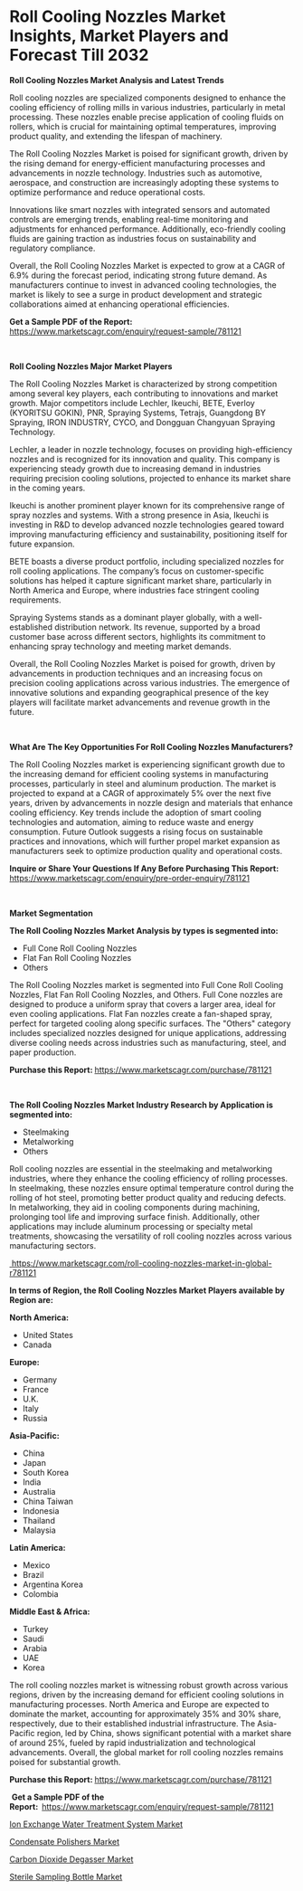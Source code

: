 <p><h1>Roll Cooling Nozzles Market Insights, Market Players and Forecast Till 2032</h1></p><p><strong>Roll Cooling Nozzles Market Analysis and Latest Trends</strong></p>
<p><p>Roll cooling nozzles are specialized components designed to enhance the cooling efficiency of rolling mills in various industries, particularly in metal processing. These nozzles enable precise application of cooling fluids on rollers, which is crucial for maintaining optimal temperatures, improving product quality, and extending the lifespan of machinery. </p><p>The Roll Cooling Nozzles Market is poised for significant growth, driven by the rising demand for energy-efficient manufacturing processes and advancements in nozzle technology. Industries such as automotive, aerospace, and construction are increasingly adopting these systems to optimize performance and reduce operational costs. </p><p>Innovations like smart nozzles with integrated sensors and automated controls are emerging trends, enabling real-time monitoring and adjustments for enhanced performance. Additionally, eco-friendly cooling fluids are gaining traction as industries focus on sustainability and regulatory compliance. </p><p>Overall, the Roll Cooling Nozzles Market is expected to grow at a CAGR of 6.9% during the forecast period, indicating strong future demand. As manufacturers continue to invest in advanced cooling technologies, the market is likely to see a surge in product development and strategic collaborations aimed at enhancing operational efficiencies.</p></p>
<p><strong>Get a Sample PDF of the Report:&nbsp;</strong> <a href="https://www.marketscagr.com/enquiry/request-sample/781121?utm_campaign=1869&utm_medium=2&utm_source=Github&utm_content=ia&utm_term=26032025&utm_id=roll-cooling-nozzles">https://www.marketscagr.com/enquiry/request-sample/781121</a></p>
<p>&nbsp;</p>
<p><strong>Roll Cooling Nozzles Major Market Players</strong></p>
<p><p>The Roll Cooling Nozzles Market is characterized by strong competition among several key players, each contributing to innovations and market growth. Major competitors include Lechler, Ikeuchi, BETE, Everloy (KYORITSU GOKIN), PNR, Spraying Systems, Tetrajs, Guangdong BY Spraying, IRON INDUSTRY, CYCO, and Dongguan Changyuan Spraying Technology.</p><p>Lechler, a leader in nozzle technology, focuses on providing high-efficiency nozzles and is recognized for its innovation and quality. This company is experiencing steady growth due to increasing demand in industries requiring precision cooling solutions, projected to enhance its market share in the coming years.</p><p>Ikeuchi is another prominent player known for its comprehensive range of spray nozzles and systems. With a strong presence in Asia, Ikeuchi is investing in R&D to develop advanced nozzle technologies geared toward improving manufacturing efficiency and sustainability, positioning itself for future expansion.</p><p>BETE boasts a diverse product portfolio, including specialized nozzles for roll cooling applications. The company’s focus on customer-specific solutions has helped it capture significant market share, particularly in North America and Europe, where industries face stringent cooling requirements.</p><p>Spraying Systems stands as a dominant player globally, with a well-established distribution network. Its revenue, supported by a broad customer base across different sectors, highlights its commitment to enhancing spray technology and meeting market demands.</p><p>Overall, the Roll Cooling Nozzles Market is poised for growth, driven by advancements in production techniques and an increasing focus on precision cooling applications across various industries. The emergence of innovative solutions and expanding geographical presence of the key players will facilitate market advancements and revenue growth in the future.</p></p>
<p>&nbsp;</p>
<p><strong>What Are The Key Opportunities For Roll Cooling Nozzles Manufacturers?</strong></p>
<p><p>The Roll Cooling Nozzles market is experiencing significant growth due to the increasing demand for efficient cooling systems in manufacturing processes, particularly in steel and aluminum production. The market is projected to expand at a CAGR of approximately 5% over the next five years, driven by advancements in nozzle design and materials that enhance cooling efficiency. Key trends include the adoption of smart cooling technologies and automation, aiming to reduce waste and energy consumption. Future Outlook suggests a rising focus on sustainable practices and innovations, which will further propel market expansion as manufacturers seek to optimize production quality and operational costs.</p></p>
<p><strong>Inquire or Share Your Questions If Any Before Purchasing This Report:</strong> <a href="https://www.marketscagr.com/enquiry/pre-order-enquiry/781121?utm_campaign=1869&utm_medium=2&utm_source=Github&utm_content=ia&utm_term=26032025&utm_id=roll-cooling-nozzles">https://www.marketscagr.com/enquiry/pre-order-enquiry/781121</a></p>
<p>&nbsp;</p>
<p><strong>Market Segmentation</strong></p>
<p><strong>The Roll Cooling Nozzles Market Analysis by types is segmented into:</strong></p>
<p><ul><li>Full Cone Roll Cooling Nozzles</li><li>Flat Fan Roll Cooling Nozzles</li><li>Others</li></ul></p>
<p><p>The Roll Cooling Nozzles market is segmented into Full Cone Roll Cooling Nozzles, Flat Fan Roll Cooling Nozzles, and Others. Full Cone nozzles are designed to produce a uniform spray that covers a larger area, ideal for even cooling applications. Flat Fan nozzles create a fan-shaped spray, perfect for targeted cooling along specific surfaces. The "Others" category includes specialized nozzles designed for unique applications, addressing diverse cooling needs across industries such as manufacturing, steel, and paper production.</p></p>
<p><strong>Purchase this Report:&nbsp;</strong><a href="https://www.marketscagr.com/purchase/781121?utm_campaign=1869&utm_medium=2&utm_source=Github&utm_content=ia&utm_term=26032025&utm_id=roll-cooling-nozzles">https://www.marketscagr.com/purchase/781121</a></p>
<p>&nbsp;</p>
<p><strong>The Roll Cooling Nozzles Market Industry Research by Application is segmented into:</strong></p>
<p><ul><li>Steelmaking</li><li>Metalworking</li><li>Others</li></ul></p>
<p><p>Roll cooling nozzles are essential in the steelmaking and metalworking industries, where they enhance the cooling efficiency of rolling processes. In steelmaking, these nozzles ensure optimal temperature control during the rolling of hot steel, promoting better product quality and reducing defects. In metalworking, they aid in cooling components during machining, prolonging tool life and improving surface finish. Additionally, other applications may include aluminum processing or specialty metal treatments, showcasing the versatility of roll cooling nozzles across various manufacturing sectors.</p></p>
<p><a href="https://www.marketscagr.com/roll-cooling-nozzles-market-in-global-r781121?utm_campaign=1869&utm_medium=2&utm_source=Github&utm_content=ia&utm_term=26032025&utm_id=roll-cooling-nozzles">&nbsp;https://www.marketscagr.com/roll-cooling-nozzles-market-in-global-r781121</a></p>
<p><strong>In terms of Region, the Roll Cooling Nozzles Market Players available by Region are:</strong></p>
<p>
    <p> <strong> North America: </strong>
        <ul>
            <li>United States</li>
            <li>Canada</li>
        </ul>
        </p> 
    <p> <strong> Europe: </strong>
        <ul>
            <li>Germany</li>
            <li>France</li>
            <li>U.K.</li>
            <li>Italy</li>
            <li>Russia</li>
        </ul>
        </p> 
    <p> <strong> Asia-Pacific: </strong>
        <ul>
            <li>China</li>
            <li>Japan</li>
            <li>South Korea</li>
            <li>India</li>
            <li>Australia</li>
            <li>China Taiwan</li>
            <li>Indonesia</li>
            <li>Thailand</li>
            <li>Malaysia</li>
        </ul>
        </p> 
    <p> <strong> Latin America: </strong>
        <ul>
            <li>Mexico</li>
            <li>Brazil</li>
            <li>Argentina Korea</li>
            <li>Colombia</li>
        </ul>
        </p> 
    <p> <strong> Middle East & Africa: </strong>
        <ul>
            <li>Turkey</li>
            <li>Saudi</li>
            <li>Arabia</li>
            <li>UAE</li>
            <li>Korea</li>
        </ul>
    </p>
    </p>
<p><p>The roll cooling nozzles market is witnessing robust growth across various regions, driven by the increasing demand for efficient cooling solutions in manufacturing processes. North America and Europe are expected to dominate the market, accounting for approximately 35% and 30% share, respectively, due to their established industrial infrastructure. The Asia-Pacific region, led by China, shows significant potential with a market share of around 25%, fueled by rapid industrialization and technological advancements. Overall, the global market for roll cooling nozzles remains poised for substantial growth.</p></p>
<p><strong>Purchase this Report: </strong><a href="https://www.marketscagr.com/purchase/781121?utm_campaign=1869&utm_medium=2&utm_source=Github&utm_content=ia&utm_term=26032025&utm_id=roll-cooling-nozzles">https://www.marketscagr.com/purchase/781121</a></p>
<p>&nbsp;<strong>Get a Sample PDF of the Report:&nbsp;&nbsp;</strong><a href="https://www.marketscagr.com/enquiry/request-sample/781121?utm_campaign=1869&utm_medium=2&utm_source=Github&utm_content=ia&utm_term=26032025&utm_id=roll-cooling-nozzles">https://www.marketscagr.com/enquiry/request-sample/781121</a></p>
<p><strong></strong></p>
<p><p><a href="https://github.com/colloerrinbp/Market-Research-Report-List-1/blob/main/ion-exchange-water-treatment-system-market.md?utm_campaign=1869&utm_medium=2&utm_source=Github&utm_content=ia&utm_term=26032025&utm_id=roll-cooling-nozzles">Ion Exchange Water Treatment System Market</a></p><p><a href="https://github.com/CliffMedina6/Market-Research-Report-List-7/blob/main/condensate-polishers-market.md?utm_campaign=1869&utm_medium=2&utm_source=Github&utm_content=ia&utm_term=26032025&utm_id=roll-cooling-nozzles">Condensate Polishers Market</a></p><p><a href="https://github.com/ekerswenzlb0/Market-Research-Report-List-1/blob/main/carbon-dioxide-degasser-market.md?utm_campaign=1869&utm_medium=2&utm_source=Github&utm_content=ia&utm_term=26032025&utm_id=roll-cooling-nozzles">Carbon Dioxide Degasser Market</a></p><p><a href="https://github.com/bhatttutty2p/Market-Research-Report-List-1/blob/main/sterile-sampling-bottle-market.md?utm_campaign=1869&utm_medium=2&utm_source=Github&utm_content=ia&utm_term=26032025&utm_id=roll-cooling-nozzles">Sterile Sampling Bottle Market</a></p></p>
